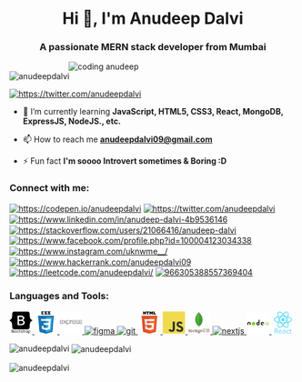 <h1 align="center">Hi 👋, I'm Anudeep Dalvi</h1>
<h3 align="center">A passionate MERN stack developer from Mumbai</h3>

 <img align ="right"  alt="coding anudeep" width="400" src="https://img.freepik.com/free-vector/cartoon-working-day-scene-illustration_52683-62609.jpg?w=1380&t=st=1697229896~exp=1697230496~hmac=cc635efdff274abac9a6cd4053d7dd189676af01fa09f3ddc36cb7679435d86b"> 

<p align="left"> <img src="https://komarev.com/ghpvc/?username=anudeepdalvi&label=Profile%20views&color=0e75b6&style=flat" alt="anudeepdalvi" /> </p>

<p align="left"> <a href="https://twitter.com/anudeepdalvi" target="blank"><img src="https://img.shields.io/twitter/follow/anudeepdalvi?logo=twitter&style=for-the-badge" alt="https://twitter.com/anudeepdalvi" /></a> </p>

- 🌱 I’m currently learning **JavaScript, HTML5, CSS3, React, MongoDB, ExpressJS, NodeJS., etc.**

- 📫 How to reach me **anudeepdalvi09@gmail.com**

- ⚡ Fun fact **I'm soooo Introvert sometimes & Boring :D**

<h3 align="left">Connect with me:</h3>
<p align="left">
<a href="https://codepen.io/https://codepen.io/anudeepdalvi" target="blank"><img align="center" src="https://raw.githubusercontent.com/rahuldkjain/github-profile-readme-generator/master/src/images/icons/Social/codepen.svg" alt="https://codepen.io/anudeepdalvi" height="30" width="40" /></a>
<a href="https://twitter.com/https://twitter.com/anudeepdalvi" target="blank"><img align="center" src="https://raw.githubusercontent.com/rahuldkjain/github-profile-readme-generator/master/src/images/icons/Social/twitter.svg" alt="https://twitter.com/anudeepdalvi" height="30" width="40" /></a>
<a href="https://linkedin.com/in/https://www.linkedin.com/in/anudeep-dalvi-4b9536146" target="blank"><img align="center" src="https://raw.githubusercontent.com/rahuldkjain/github-profile-readme-generator/master/src/images/icons/Social/linked-in-alt.svg" alt="https://www.linkedin.com/in/anudeep-dalvi-4b9536146" height="30" width="40" /></a>
<a href="https://stackoverflow.com/users/https://stackoverflow.com/users/21066416/anudeep-dalvi" target="blank"><img align="center" src="https://raw.githubusercontent.com/rahuldkjain/github-profile-readme-generator/master/src/images/icons/Social/stack-overflow.svg" alt="https://stackoverflow.com/users/21066416/anudeep-dalvi" height="30" width="40" /></a>
<a href="https://fb.com/https://www.facebook.com/profile.php?id=100004123034338" target="blank"><img align="center" src="https://raw.githubusercontent.com/rahuldkjain/github-profile-readme-generator/master/src/images/icons/Social/facebook.svg" alt="https://www.facebook.com/profile.php?id=100004123034338" height="30" width="40" /></a>
<a href="https://instagram.com/https://www.instagram.com/uknwme__/" target="blank"><img align="center" src="https://raw.githubusercontent.com/rahuldkjain/github-profile-readme-generator/master/src/images/icons/Social/instagram.svg" alt="https://www.instagram.com/uknwme__/" height="30" width="40" /></a>
<a href="https://www.hackerrank.com/https://www.hackerrank.com/anudeepdalvi09" target="blank"><img align="center" src="https://raw.githubusercontent.com/rahuldkjain/github-profile-readme-generator/master/src/images/icons/Social/hackerrank.svg" alt="https://www.hackerrank.com/anudeepdalvi09" height="30" width="40" /></a>
<a href="https://www.leetcode.com/https://leetcode.com/anudeepdalvi/" target="blank"><img align="center" src="https://raw.githubusercontent.com/rahuldkjain/github-profile-readme-generator/master/src/images/icons/Social/leet-code.svg" alt="https://leetcode.com/anudeepdalvi/" height="30" width="40" /></a>
<a href="https://discord.gg/966305388557369404" target="blank"><img align="center" src="https://raw.githubusercontent.com/rahuldkjain/github-profile-readme-generator/master/src/images/icons/Social/discord.svg" alt="966305388557369404" height="30" width="40" /></a>
</p>

<h3 align="left">Languages and Tools:</h3>
<p align="left"> <a href="https://getbootstrap.com" target="_blank" rel="noreferrer"> <img src="https://raw.githubusercontent.com/devicons/devicon/master/icons/bootstrap/bootstrap-plain-wordmark.svg" alt="bootstrap" width="40" height="40"/> </a> <a href="https://www.w3schools.com/css/" target="_blank" rel="noreferrer"> <img src="https://raw.githubusercontent.com/devicons/devicon/master/icons/css3/css3-original-wordmark.svg" alt="css3" width="40" height="40"/> </a> <a href="https://expressjs.com" target="_blank" rel="noreferrer"> <img src="https://raw.githubusercontent.com/devicons/devicon/master/icons/express/express-original-wordmark.svg" alt="express" width="40" height="40"/> </a> <a href="https://www.figma.com/" target="_blank" rel="noreferrer"> <img src="https://www.vectorlogo.zone/logos/figma/figma-icon.svg" alt="figma" width="40" height="40"/> </a> <a href="https://git-scm.com/" target="_blank" rel="noreferrer"> <img src="https://www.vectorlogo.zone/logos/git-scm/git-scm-icon.svg" alt="git" width="40" height="40"/> </a> <a href="https://www.w3.org/html/" target="_blank" rel="noreferrer"> <img src="https://raw.githubusercontent.com/devicons/devicon/master/icons/html5/html5-original-wordmark.svg" alt="html5" width="40" height="40"/> </a> <a href="https://developer.mozilla.org/en-US/docs/Web/JavaScript" target="_blank" rel="noreferrer"> <img src="https://raw.githubusercontent.com/devicons/devicon/master/icons/javascript/javascript-original.svg" alt="javascript" width="40" height="40"/> </a> <a href="https://www.mongodb.com/" target="_blank" rel="noreferrer"> <img src="https://raw.githubusercontent.com/devicons/devicon/master/icons/mongodb/mongodb-original-wordmark.svg" alt="mongodb" width="40" height="40"/> </a> <a href="https://nextjs.org/" target="_blank" rel="noreferrer"> <img src="https://cdn.worldvectorlogo.com/logos/nextjs-2.svg" alt="nextjs" width="40" height="40"/> </a> <a href="https://nodejs.org" target="_blank" rel="noreferrer"> <img src="https://raw.githubusercontent.com/devicons/devicon/master/icons/nodejs/nodejs-original-wordmark.svg" alt="nodejs" width="40" height="40"/> </a> <a href="https://reactjs.org/" target="_blank" rel="noreferrer"> <img src="https://raw.githubusercontent.com/devicons/devicon/master/icons/react/react-original-wordmark.svg" alt="react" width="40" height="40"/> </a> </p>

<p><img align="left" src="https://github-readme-stats.vercel.app/api/top-langs?username=anudeepdalvi&show_icons=true&locale=en&layout=compact" alt="anudeepdalvi" /></p>

<p>&nbsp;<img align="center" src="https://github-readme-stats.vercel.app/api?username=anudeepdalvi&show_icons=true&locale=en" alt="anudeepdalvi" /></p>

<p><img align="center" src="https://github-readme-streak-stats.herokuapp.com/?user=anudeepdalvi&" alt="anudeepdalvi" /></p>
